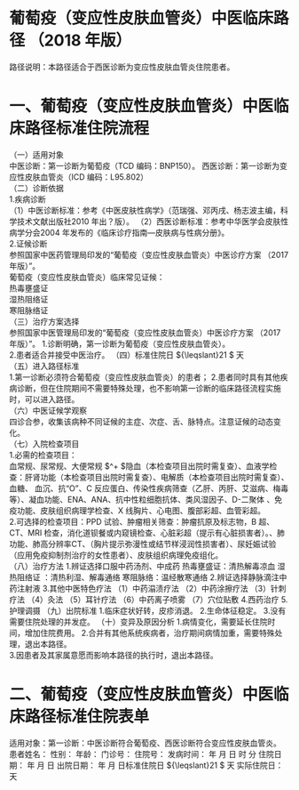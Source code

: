 # 葡萄疫（变应性皮肤血管炎）中医临床路径  （2018 年版）  
路径说明：本路径适合于西医诊断为变应性皮肤血管炎住院患者。  
# 一、葡萄疫（变应性皮肤血管炎）中医临床路径标准住院流程  
（一）适用对象  
中医诊断：第一诊断为葡萄疫（TCD 编码：BNP150）。 西医诊断：第一诊断为变应性皮肤血管炎（ICD 编码：L95.802）  
（二）诊断依据  
1.疾病诊断  
（1）中医诊断标准：参考《中医皮肤性病学》（范瑞强、邓丙戌、杨志波主编，科学技术文献出版社2010 年出？版）。 （2）西医诊断标准：参考中华医学会皮肤性病学分会2004 年发布的《临床诊疗指南—皮肤病与性病分册》。  
2.证候诊断  
参照国家中医药管理局印发的“葡萄疫（变应性皮肤血管炎）中医诊疗方案
（2017 年版）”。  
葡萄疫（变应性皮肤血管炎）临床常见证候：  
热毒壅盛证  
湿热阻络证  
寒阻脉络证  
（三）治疗方案选择  
参照国家中医管理局印发的“葡萄疫（变应性皮肤血管炎）中医诊疗方案
（2017 年版）”。 1.诊断明确，第一诊断为葡萄疫（变应性皮肤血管炎）。  
2.患者适合并接受中医治疗。 （四）标准住院日 ${\leqslant}21 $ 天  
（五）进入路径标准  
1.第一诊断必须符合葡萄疫（变应性皮肤血管炎）的患者； 2.患者同时具有其他疾病诊断，但在住院期间不需要特殊处理，也不影响第一诊断的临床路径流程实施时，可以进入路径。  
（六）中医证候学观察  
四诊合参，收集该病种不同证候的主症、次症、舌、脉特点。注意证候的动态变化。  
（七）入院检查项目  
1.必需的检查项目：  
血常规、尿常规、大便常规 $^+ $隐血（本检查项目出院时需复查）、血液学检查：肝肾功能（本检查项目出院时需复查）、电解质（本检查项目出院时需复查）、血糖、 血沉、抗“O”、C 反应蛋白、传染性疾病筛查（乙肝、丙肝、艾滋病、梅毒等）、凝血功能、ENA、ANA、抗中性粒细胞抗体、类风湿因子、D-二聚体 、免疫功能、皮肤组织病理学检查、X 线胸片、心电图、腹部彩超、血管彩超。  
2.可选择的检查项目：PPD 试验、肿瘤相关筛查：肿瘤抗原及标志物，B 超、CT、MRI 检查，消化道钡餐或内窥镜检查、心脏彩超（提示有心脏损害者）。、肺功能、肺高分辨率CT、（胸片提示弥漫性或结节样浸润性损害者）、尿妊娠试验（应用免疫抑制剂治疗的女性患者）、皮肤组织病理免疫组化。  
（八）治疗方法 1.辨证选择口服中药汤剂、中成药  热毒壅盛证：清热解毒凉血  湿热阻络证 ：清热利湿、解毒通络    寒阻脉络：温经散寒通络  2.辨证选择静脉滴注中药注射液   3.其他中医特色疗法 （1）中药溻渍疗法 （2）中药涂擦疗法 （3）针刺疗法 （4）灸法 （5）耳针疗法  （6）中药离子喷雾 （7）穴位贴敷  4.西药治疗  5.护理调摄 （九）出院标准  1.临床症状好转，皮疹消退。 2.生命体征稳定。 3.没有需要住院处理的并发症。 （十）变异及原因分析 1.病情变化，需要延长住院时间，增加住院费用。 2.合并有其他系统疾病者，治疗期间病情加重，需要特殊处理，退出本路径。  
3.因患者及其家属意愿而影响本路径的执行时，退出本路径。  
# 二、葡萄疫（变应性皮肤血管炎）中医临床路径标准住院表单  
适用对象：第一诊断：中医诊断符合葡萄疫、西医诊断符合变应性皮肤血管炎。  
患者姓名：          性别：     年龄：     门诊号：         住院号：            发病时间：   年  月  日  时  分  住院日期：   年  月  日 出院日期：   年  月   日标准住院日 ${\leqslant}21 $ 天               实际住院日：    天  